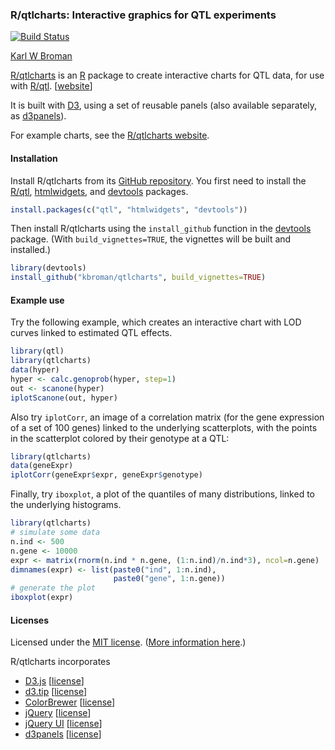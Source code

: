 ### R/qtlcharts: Interactive graphics for QTL experiments

[![Build Status](https://travis-ci.org/kbroman/qtlcharts.svg?branch=master)](https://travis-ci.org/kbroman/qtlcharts)

[Karl W Broman](https://kbroman.org)

[R/qtlcharts](https://kbroman.org/qtlcharts) is an [R](https://www.r-project.org) package to create
interactive charts for QTL data, for use
with [R/qtl](http://rqtl.org). \[[website](https://kbroman.org/qtlcharts)\]

It is built with [D3](https://d3js.org), using a set of reusable
panels (also available separately, as [d3panels](https://kbroman.org/d3panels)).

For example charts, see the [R/qtlcharts website](https://kbroman.org/qtlcharts).

#### Installation

Install R/qtlcharts from its
[GitHub repository](https://github.com/kbroman/qtlcharts). You first need to
install the [R/qtl](http://rqtl.org),
[htmlwidgets](http://htmlwidgets.org),
and [devtools](https://github.com/hadley/devtools) packages.

```r
install.packages(c("qtl", "htmlwidgets", "devtools"))
```

Then install R/qtlcharts using the `install_github` function in the
[devtools](https://github.com/hadley/devtools) package. (With
`build_vignettes=TRUE`, the vignettes will be built and installed.)

```r
library(devtools)
install_github("kbroman/qtlcharts", build_vignettes=TRUE)
```

#### Example use

Try the following example, which creates an interactive chart with LOD
curves linked to estimated QTL effects.

```r
library(qtl)
library(qtlcharts)
data(hyper)
hyper <- calc.genoprob(hyper, step=1)
out <- scanone(hyper)
iplotScanone(out, hyper)
```

Also try `iplotCorr`, an image of a correlation matrix (for the
gene expression of a set of 100 genes) linked to the underlying
scatterplots, with the points in the scatterplot colored by their
genotype at a QTL:

```r
library(qtlcharts)
data(geneExpr)
iplotCorr(geneExpr$expr, geneExpr$genotype)
```

Finally, try `iboxplot`, a plot of the quantiles of many
distributions, linked to the underlying histograms.

```r
library(qtlcharts)
# simulate some data
n.ind <- 500
n.gene <- 10000
expr <- matrix(rnorm(n.ind * n.gene, (1:n.ind)/n.ind*3), ncol=n.gene)
dimnames(expr) <- list(paste0("ind", 1:n.ind),
                       paste0("gene", 1:n.gene))
# generate the plot
iboxplot(expr)
```

#### Licenses

Licensed under the [MIT license](LICENSE). ([More information here](https://en.wikipedia.org/wiki/MIT_License).)

R/qtlcharts incorporates
- [D3.js](https://d3js.org) \[[license](inst/htmlwidgets/lib/d3/LICENSE)\]
- [d3.tip](https://github.com/Caged/d3-tip) \[[license](inst/htmlwidgets/lib/d3-tip/LICENSE)\]
- [ColorBrewer](http://colorbrewer2.org) \[[license](inst/htmlwidgets/lib/colorbrewer/LICENSE)\]
- [jQuery](https://jquery.com) \[[license](inst/htmlwidgets/lib/jquery/MIT-LICENSE.txt)\]
- [jQuery UI](https://jqueryui.com/) \[[license](inst/htmlwidgets/lib/jquery-ui/LICENSE.txt)\]
- [d3panels](https://github.com/kbroman/d3panels) \[[license](inst/htmlwidgets/lib/d3panels/License.md)\]
